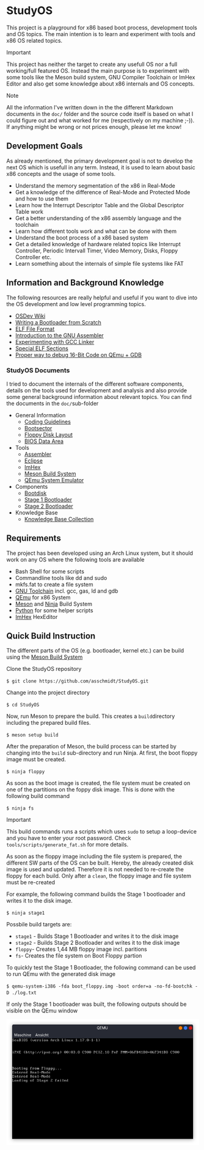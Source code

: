 # StudyOS
This project is a playground for x86 based boot process, development tools and OS topics. The main intention is to learn and experiment with tools and x86 OS related topics.

> [!IMPORTANT]
> This project has neither the target to create any usefull OS nor a full working/full featured OS. Instead the main purpose is to experiment with some tools like the Meson build system, GNU Compiler Toolchain or ImHex Editor and also get some knowledge about x86 internals and OS concepts.

> [!NOTE]
> All the information I've written down in the the different Markdown documents in the `doc/` folder and the source code itself is based on what I could figure out and what worked for me (respectively on my machine ;-)). If anything might be wrong or not prices enough, please let me know!

## Development Goals
As already mentioned, the primary development goal is not to develop the next OS which is usefull in any term. Instead, it is used to learn about basic x86 concepts and the usage of some tools.

 * Understand the memory segmentation of the x86 in Real-Mode
 * Get a knowledge of the difference of Real-Mode and Protected Mode and how to use them
 * Learn how the Interrupt Descriptor Table and the Global Descriptor Table work
 * Get a better understanding of the x86 assembly language and the toolchain
 * Learn how different tools work and what can be done with them
 * Understand the boot process of a x86 based system
 * Get a detailed knowledge of hardware related topics like Interrupt Controller, Periodic Intervall Timer, Video Memory, Disks, Floppy Controller etc.
 * Learn something about the internals of simple file systems like FAT

## Information and Background Knowledge
The following resources are really helpful and useful if you want to dive into the OS development and low level programming topics.
 * [OSDev Wiki](https://wiki.osdev.org/Expanded_Main_Page)
 * [Writing a Bootloader from Scratch](https://www.cs.cmu.edu/~410-s07/p4/p4-boot.pdf)
 * [ELF File Format](https://github.com/compilepeace/BINARY_DISSECTION_COURSE/blob/master/ELF/ELF.md)
 * [Introduction to the GNU Assembler](https://students.mimuw.edu.pl/~zbyszek/asm/arm/assembler-intro.pdf)
 * [Experimenting with GCC Linker](https://www.robopenguins.com/linker-exploration/)
 * [Special ELF Sections](https://refspecs.linuxbase.org/LSB_3.1.0/LSB-Core-generic/LSB-Core-generic/specialsections.html)
 * [Proper way to debug 16-Bit Code on QEmu + GDB](https://gist.github.com/Theldus/4e1efc07ec13fb84fa10c2f3d054dccd)

### StudyOS Documents
I tried to document the internals of the different software components, details on the tools used for development and analysis and also provide some general background information about relevant topics. You can find the documents in the `doc/`sub-folder
 * General Information
   * [Coding Guidelines](doc/development/CodingGuidelines.md)
   * [Bootsector](doc/development/Bootsector.md)
   * [Floppy Disk Layout](doc/development/Floppy_Disk.md)
   * [BIOS Data Area](doc/development/BDA.md)
 * Tools
   * [Assembler](doc/tools/Assembler.md)
   * [Eclipse](doc/tools/Eclipse.md)
   * [ImHex](doc/tools/ImHex.md)
   * [Meson Build System](doc/tools/Meson.md)
   * [QEmu System Emulator](doc/tools/QEmu.md)
 * Components
   * [Bootdisk](doc/components/Bootdisk.md)
   * [Stage 1 Bootloader](doc/components/Bootloader/Stage1.md)
   * [Stage 2 Bootloader](doc/components/Bootloader/Stage2.md)
 * Knowledge Base
   * [Knowledge Base Collection](doc/Knowledge_Base.md)


## Requirements
The project has been developed using an Arch Linux system, but it should work on any OS where the following tools are available
 * Bash Shell for some scripts
 * Commandline tools like dd and sudo
 * mkfs.fat to create a file system
 * [GNU Toolchain](https://gcc.gnu.org/) incl. gcc, gas, ld and gdb
 * [QEmu](https://www.qemu.org/) for x86 System
 * [Meson](https://mesonbuild.com/) and [Ninja](https://ninja-build.org/) Build System
 * [Python](https://www.python.org/) for some helper scripts
 * [ImHex](https://github.com/WerWolv/ImHex) HexEditor

## Quick Build Instruction
The different parts of the OS (e.g. bootloader, kernel etc.) can be build using the [Meson Build System](https://mesonbuild.com/)

Clone the StudyOS repository

`$ git clone https://github.com/asschmidt/StudyOS.git`

Change into the project directory

`$ cd StudyOS`

Now, run Meson to prepare the build. This creates a `build`directory including the prepared build files.

`$ meson setup build`

After the preparation of Meson, the build process can be started by changing into the `build` sub-directory and run Ninja. At first, the boot floppy image must be created.

`$ ninja floppy`

As soon as the boot image is created, the file system must be created on one of the partitions on the foppy disk image. This is done with the following build command

`$ ninja fs`

> [!IMPORTANT]
> This build commands runs a scripts which uses `sudo` to setup a loop-device and you have to enter your root password. Check `tools/scripts/generate_fat.sh` for more details.

As soon as the floppy image including the file system is prepared, the different SW parts of the OS can be built. Hereby, the already created disk image is used and updated. Therefore it is not needed to re-create the floppy for each build. Only after a `clean`, the floppy image and file system must be re-created

For example, the following command builds the Stage 1 bootloader and writes it to the disk image.

`$ ninja stage1`

Possbile build targets are:
 * `stage1` - Builds Stage 1 Bootloader and writes it to the disk image
 * `stage2` - Builds Stage 2 Bootloader and writes it to the disk image
 * `floppy`- Creates 1,44 MB floppy image incl. paritions
 * `fs`- Creates the file system on Boot Floppy partion

To quickly test the Stage 1 Bootloader, the following command can be used to run QEmu with the generated disk image

`$ qemu-system-i386 -fda boot_floppy.img -boot order=a -no-fd-bootchk -D ./log.txt`

If only the Stage 1 bootloader was built, the following outputs should be visible on the QEmu window

![QEmu with Stage 1 Bootloader](doc/images/QEmu_Stage1_Test.png)
